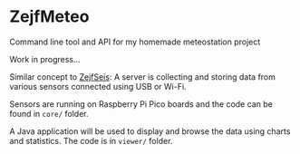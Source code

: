 # ZejfMeteo
Command line tool and API for my homemade meteostation project

Work in progress...

Similar concept to [ZejfSeis](https://github.com/xspanger3770/ZejfSeis): A server is collecting and storing data from various sensors connected using USB or Wi-Fi.

Sensors are running on Raspberry Pi Pico boards and the code can be found in `core/` folder.

A Java application will be used to display and browse the data using charts and statistics. The code is in `viewer/` folder.
